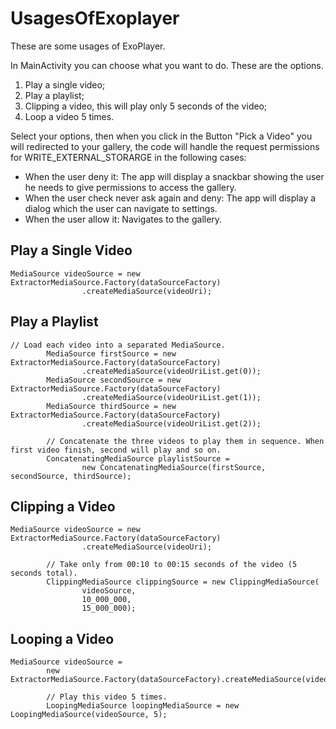 # UsagesOfExoplayer
These are some usages of ExoPlayer.

In MainActivity you can choose what you want to do. These are the options.

1. Play a single video; 
2. Play a playlist;
3. Clipping a video, this will play only 5 seconds of the video;
4. Loop a video 5 times.

Select your options, then when you click in the Button "Pick a Video" you will redirected to your gallery, the code will handle the request permissions for WRITE_EXTERNAL_STORARGE in the following cases:

- When the user deny it: The app will display a snackbar showing the user he needs to give permissions to access the gallery.
- When the user check never ask again and deny: The app will display a dialog which the user can navigate to settings.
- When the user allow it: Navigates to the gallery.

## Play a Single Video

```
MediaSource videoSource = new ExtractorMediaSource.Factory(dataSourceFactory)
                .createMediaSource(videoUri);
```


## Play a Playlist

```
// Load each video into a separated MediaSource.
        MediaSource firstSource = new ExtractorMediaSource.Factory(dataSourceFactory)
                .createMediaSource(videoUriList.get(0));
        MediaSource secondSource = new ExtractorMediaSource.Factory(dataSourceFactory)
                .createMediaSource(videoUriList.get(1));
        MediaSource thirdSource = new ExtractorMediaSource.Factory(dataSourceFactory)
                .createMediaSource(videoUriList.get(2));

        // Concatenate the three videos to play them in sequence. When first video finish, second will play and so on.
        ConcatenatingMediaSource playlistSource = 
                new ConcatenatingMediaSource(firstSource, secondSource, thirdSource);
```


## Clipping a Video

```
MediaSource videoSource = new ExtractorMediaSource.Factory(dataSourceFactory)
                .createMediaSource(videoUri);

        // Take only from 00:10 to 00:15 seconds of the video (5 seconds total).
        ClippingMediaSource clippingSource = new ClippingMediaSource(
                videoSource,
                10_000_000,
                15_000_000);
```


## Looping a Video

```
MediaSource videoSource = 
        new ExtractorMediaSource.Factory(dataSourceFactory).createMediaSource(videoUri);

        // Play this video 5 times.
        LoopingMediaSource loopingMediaSource = new LoopingMediaSource(videoSource, 5);
```

